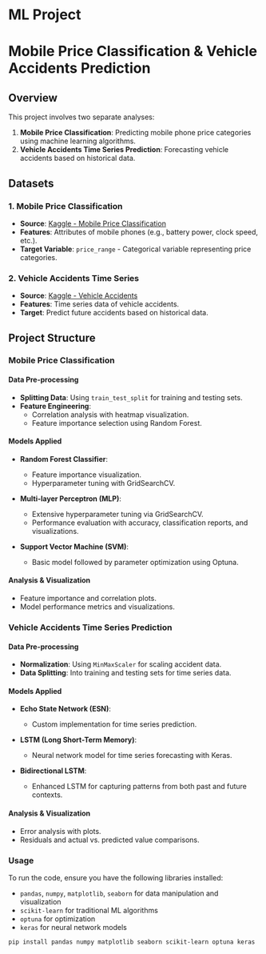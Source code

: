 # ML Project
# Mobile Price Classification & Vehicle Accidents Prediction

## Overview
This project involves two separate analyses:
1. **Mobile Price Classification**: Predicting mobile phone price categories using machine learning algorithms.
2. **Vehicle Accidents Time Series Prediction**: Forecasting vehicle accidents based on historical data.

## Datasets

### 1. Mobile Price Classification
- **Source**: [Kaggle - Mobile Price Classification](https://www.kaggle.com/datasets/iabhishekofficial/mobile-price-classification)
- **Features**: Attributes of mobile phones (e.g., battery power, clock speed, etc.).
- **Target Variable**: `price_range` - Categorical variable representing price categories.

### 2. Vehicle Accidents Time Series
- **Source**: [Kaggle - Vehicle Accidents](https://www.kaggle.com/datasets/ddosad/vehicle-accidents)
- **Features**: Time series data of vehicle accidents.
- **Target**: Predict future accidents based on historical data.

## Project Structure

### Mobile Price Classification

#### Data Pre-processing
- **Splitting Data**: Using `train_test_split` for training and testing sets.
- **Feature Engineering**: 
  - Correlation analysis with heatmap visualization.
  - Feature importance selection using Random Forest.

#### Models Applied
- **Random Forest Classifier**: 
  - Feature importance visualization.
  - Hyperparameter tuning with GridSearchCV.

- **Multi-layer Perceptron (MLP)**:
  - Extensive hyperparameter tuning via GridSearchCV.
  - Performance evaluation with accuracy, classification reports, and visualizations.

- **Support Vector Machine (SVM)**:
  - Basic model followed by parameter optimization using Optuna.

#### Analysis & Visualization
- Feature importance and correlation plots.
- Model performance metrics and visualizations.

### Vehicle Accidents Time Series Prediction

#### Data Pre-processing
- **Normalization**: Using `MinMaxScaler` for scaling accident data.
- **Data Splitting**: Into training and testing sets for time series data.

#### Models Applied
- **Echo State Network (ESN)**:
  - Custom implementation for time series prediction.

- **LSTM (Long Short-Term Memory)**:
  - Neural network model for time series forecasting with Keras.

- **Bidirectional LSTM**:
  - Enhanced LSTM for capturing patterns from both past and future contexts.

#### Analysis & Visualization
- Error analysis with plots.
- Residuals and actual vs. predicted value comparisons.

### Usage
To run the code, ensure you have the following libraries installed:
- `pandas`, `numpy`, `matplotlib`, `seaborn` for data manipulation and visualization
- `scikit-learn` for traditional ML algorithms
- `optuna` for optimization
- `keras` for neural network models

```bash
pip install pandas numpy matplotlib seaborn scikit-learn optuna keras
